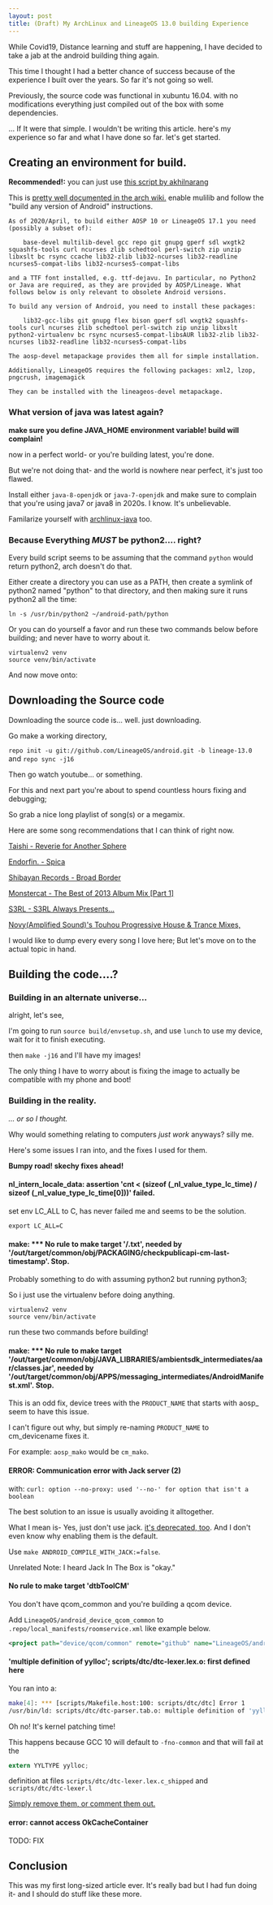 ```yaml
---
layout: post
title: (Draft) My ArchLinux and LineageOS 13.0 building Experience
---
```


While Covid19, Distance learning and stuff are happening, I have decided to take a jab at the android building thing again. 

This time I thought I had a better chance of success because of the experience I built over the years. So far it's not going so well.

Previously, the source code was functional in xubuntu 16.04. with no modifications everything just compiled out of the box with some dependencies.

... If It were that simple. I wouldn't be writing this article. here's my experience so far and what I have done so far. let's get started.

## Creating an environment for build.

**Recommended!:** you can just use [this script by akhilnarang](https://github.com/akhilnarang/scripts/blob/master/setup/arch-manjaro.sh)

This is [pretty well documented in the arch wiki.](https://wiki.archlinux.org/index.php/Android#Required_packages) enable mulilib and follow the "build any version of Android" instructions.

```
As of 2020/April, to build either AOSP 10 or LineageOS 17.1 you need (possibly a subset of):

    base-devel multilib-devel gcc repo git gnupg gperf sdl wxgtk2 squashfs-tools curl ncurses zlib schedtool perl-switch zip unzip libxslt bc rsync ccache lib32-zlib lib32-ncurses lib32-readline ncurses5-compat-libs lib32-ncurses5-compat-libs

and a TTF font installed, e.g. ttf-dejavu. In particular, no Python2 or Java are required, as they are provided by AOSP/Lineage. What follows below is only relevant to obsolete Android versions.

To build any version of Android, you need to install these packages:

    lib32-gcc-libs git gnupg flex bison gperf sdl wxgtk2 squashfs-tools curl ncurses zlib schedtool perl-switch zip unzip libxslt python2-virtualenv bc rsync ncurses5-compat-libsAUR lib32-zlib lib32-ncurses lib32-readline lib32-ncurses5-compat-libs

The aosp-devel metapackage provides them all for simple installation.

Additionally, LineageOS requires the following packages: xml2, lzop, pngcrush, imagemagick

They can be installed with the lineageos-devel metapackage.
```

### What version of java was latest again?

**make sure you define JAVA_HOME environment variable! build will complain!**

now in a perfect world- or you're building latest, you're done. 

But we're not doing that- and the world is nowhere near perfect, it's just too flawed.

Install either ``java-8-openjdk`` or ``java-7-openjdk`` and make sure to complain that you're using java7 or java8 in 2020s. I know. It's unbelievable.

Familarize yourself with [archlinux-java](https://wiki.archlinux.org/index.php/Java) too.

### Because Everything _MUST_ be python2.... right?

Every build script seems to be assuming that the command ``python`` would return python2, arch doesn't do that.

Either create a directory you can use as a PATH, then create a symlink of python2 named "python" to that directory, and then making sure it runs python2 all the time:

``ln -s /usr/bin/python2 ~/android-path/python``

Or you can do yourself a favor and run these two commands below before building; and never have to worry about it.

```
virtualenv2 venv
source venv/bin/activate
```

And now move onto: 

## Downloading the Source code

Downloading the source code is... well. just downloading. 

Go make a working directory,

``repo init -u git://github.com/LineageOS/android.git -b lineage-13.0`` and ``repo sync -j16``

Then go watch youtube... or something.

For this and next part you're about to spend countless hours fixing and debugging; 

So grab a nice long playlist of song(s) or a megamix.

Here are some song recommendations that I can think of right now.

[Taishi - Reverie for Another Sphere](https://youtu.be/5M-CfgAG2n4)

[Endorfin. - Spica](https://youtu.be/34Q1fGg70hA)

[Shibayan Records - Broad Border](https://youtu.be/w6He_2X-06c)

[Monstercat - The Best of 2013 Album Mix [Part 1]](https://youtu.be/w6He_2X-06c)

[S3RL - S3RL Always Presents...](https://youtu.be/XwLakmNQzHY)

[Novy(Amplified Sound)'s Touhou Progressive House & Trance Mixes,](https://www.youtube.com/playlist?list=PLqGzPZvdSk1OKWSj2d6nTPSJSCjQrUn6j)

I would like to dump every every song I love here; But let's move on to the actual topic in hand.

## Building the code....?

### Building in an alternate universe...

alright, let's see,

I'm going to run ``source build/envsetup.sh``, and use ``lunch`` to use my device, wait for it to finish executing.

then ``make -j16`` and I'll have my images! 

The only thing I have to worry about is fixing the image to actually be compatible with my phone and boot!


### Building in the reality.

_... or so I thought._

Why would something relating to computers _just work_ anyways? silly me.

Here's some issues I ran into, and the fixes I used for them.

**Bumpy road! skechy fixes ahead!**

#### nl_intern_locale_data: assertion 'cnt < (sizeof (_nl_value_type_lc_time) / sizeof (_nl_value_type_lc_time[0]))' failed.

set env LC_ALL to C, has never failed me and seems to be the solution.

``export LC_ALL=C``

#### make: *** No rule to make target '/.txt', needed by '/out/target/common/obj/PACKAGING/checkpublicapi-cm-last-timestamp'. Stop.

Probably something to do with assuming python2 but running python3; 

So i just use the virtualenv before doing anything.

```
virtualenv2 venv
source venv/bin/activate
```

run these two commands before building!

#### make: *** No rule to make target '/out/target/common/obj/JAVA_LIBRARIES/ambientsdk_intermediates/aar/classes.jar', needed by '/out/target/common/obj/APPS/messaging_intermediates/AndroidManifest.xml'. Stop.

This is an odd fix, device trees with the ``PRODUCT_NAME`` that starts with aosp_ seem to have this issue.

I can't figure out why, but simply re-naming ``PRODUCT_NAME`` to cm_devicename fixes it.

For example: ``aosp_mako`` would be ``cm_mako``.

#### ERROR: Communication error with Jack server (2)

with: ``curl: option --no-proxy: used '--no-' for option that isn't a boolean``

The best solution to an issue is usually avoiding it alltogether.

What I mean is- Yes, just don't use jack. [it's deprecated, too](https://android-developers.googleblog.com/2017/03/future-of-java-8-language-feature.html).
And I don't even know why enabling them is the default.

Use ``make ANDROID_COMPILE_WITH_JACK:=false``.

Unrelated Note: I heard Jack In The Box is "okay."

#### No rule to make target 'dtbToolCM'

You don't have qcom_common and you're building a qcom device.

Add ``LineageOS/android_device_qcom_common`` to ``.repo/local_manifests/roomservice.xml`` like example below.

```xml
<project path="device/qcom/common" remote="github" name="LineageOS/android_device_qcom_common"/>
```

#### 'multiple definition of yylloc'; scripts/dtc/dtc-lexer.lex.o: first defined here

You ran into a:

```bash
make[4]: *** [scripts/Makefile.host:100: scripts/dtc/dtc] Error 1
/usr/bin/ld: scripts/dtc/dtc-parser.tab.o: multiple definition of 'yylloc'; scripts/dtc/dtc-lexer.lex.o:(.bss+0x0): first defined here
```

Oh no! It's kernel patching time!

This happens because GCC 10 will default to ``-fno-common`` and that will fail at the 
```c
extern YYLTYPE yylloc;
```
definition at files ``scripts/dtc/dtc-lexer.lex.c_shipped`` and ``scripts/dtc/dtc-lexer.l``

[Simply remove them, or comment them out.](https://review.lineageos.org/c/LineageOS/android_kernel_oneplus_sm8150/+/273023)


#### error: cannot access OkCacheContainer

TODO: FIX


## Conclusion

This was my first long-sized article ever. It's really bad but I had fun doing it- and I should do stuff like these more.
